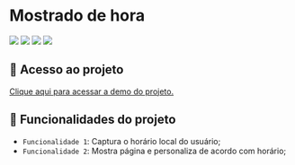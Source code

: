 # Mostrado de hora

![](https://img.shields.io/github/license/leonardobehnck/advinhacao)
![](https://img.shields.io/github/stars/leonardobehnck/advinhacao)
![](https://img.shields.io/github/forks/leonardobehnck/advinhacao)
![](https://img.shields.io/github/issues/leonardobehnck/advinhacao)

## 📁 Acesso ao projeto

<a href="https://refined-github-html-preview.kidonng.workers.dev/leonardobehnck/hora/raw/main/index.html">Clique aqui para acessar a demo do projeto.</a>

## :hammer: Funcionalidades do projeto

- `Funcionalidade 1`: Captura o horário local do usuário;
- `Funcionalidade 2`: Mostra página e personaliza de acordo com horário;
